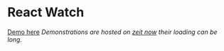 # React Watch

[Demo here](https://montre-projet-nkpkzhlwbg.now.sh/)
*Demonstrations are hosted on [zeit now](https://zeit.co/now) their loading can be long.*
